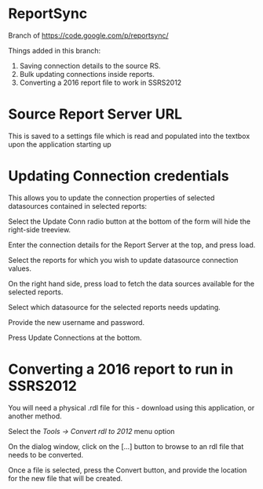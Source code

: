 # ReportSync
Branch of https://code.google.com/p/reportsync/

Things added in this branch:
1. Saving connection details to the source RS.
2. Bulk updating connections inside reports. 
3. Converting a 2016 report file to work in SSRS2012

# Source Report Server URL 

This is saved to a settings file which is read and populated into the textbox upon the application starting up

# Updating Connection credentials

This allows you to update the connection properties of selected datasources contained in selected reports:

Select the Update Conn radio button at the bottom of the form will hide the right-side treeview.

Enter the connection details for the Report Server at the top, and press load.

Select the reports for which you wish to update datasource connection values.

On the right hand side, press load to fetch the data sources available for the selected reports.

Select which datasource for the selected reports needs updating.

Provide the new username and password.

Press Update Connections at the bottom.

# Converting a 2016 report to run in SSRS2012

You will need a physical .rdl file for this - download using this application, or another method.

Select the *Tools -> Convert rdl to 2012* menu option

On the dialog window, click on the [...] button to browse to an rdl file that needs to be converted.

Once a file is selected, press the Convert button, and provide the location for the new file that will be created.
